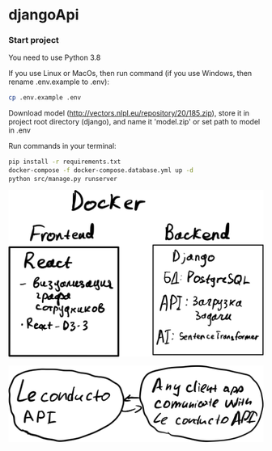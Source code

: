 # djangoApi

### Start project
You need to use Python 3.8

If you use Linux or MacOs, then run command (if you use Windows, then rename .env.example to .env):
```bash
cp .env.example .env
```
Download model (http://vectors.nlpl.eu/repository/20/185.zip), store it in project root directory (django), and name it 'model.zip' or set path to model in .env

Run commands in your terminal:
```bash
pip install -r requirements.txt
docker-compose -f docker-compose.database.yml up -d
python src/manage.py runserver
```

![img.png](img.png)

![img_1.png](img_1.png)